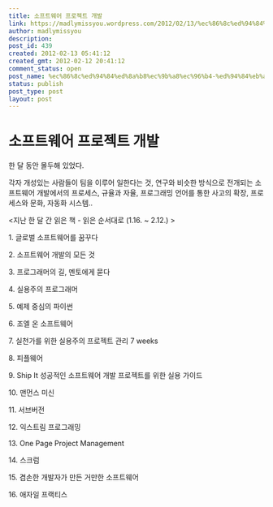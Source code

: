 ```yaml
---
title: 소프트웨어 프로젝트 개발
link: https://madlymissyou.wordpress.com/2012/02/13/%ec%86%8c%ed%94%84%ed%8a%b8%ec%9b%a8%ec%96%b4-%ed%94%84%eb%a1%9c%ec%a0%9d%ed%8a%b8-%ea%b0%9c%eb%b0%9c/
author: madlymissyou
description: 
post_id: 439
created: 2012-02-13 05:41:12
created_gmt: 2012-02-12 20:41:12
comment_status: open
post_name: %ec%86%8c%ed%94%84%ed%8a%b8%ec%9b%a8%ec%96%b4-%ed%94%84%eb%a1%9c%ec%a0%9d%ed%8a%b8-%ea%b0%9c%eb%b0%9c
status: publish
post_type: post
layout: post
---
```


# 소프트웨어 프로젝트 개발

한 달 동안 몰두해 있었다.

각자 개성있는 사람들이 팀을 이루어 일한다는 것, 연구와 비슷한 방식으로 전개되는 소프트웨어 개발에서의 프로세스, 규율과 자율, 프로그래밍 언어를 통한 사고의 확장, 프로세스와 문화, 자동화 시스템..

<지난 한 달 간 읽은 책 - 읽은 순서대로 (1.16. ~ 2.12.) >

1\. 글로벌 소프트웨어를 꿈꾸다

2\. 소프트웨어 개발의 모든 것

3\. 프로그래머의 길, 멘토에게 묻다

4\. 실용주의 프로그래머

5\. 예제 중심의 파이썬

6\. 조엘 온 소프트웨어

7\. 실천가를 위한 실용주의 프로젝트 관리 7 weeks

8\. 피플웨어

9\. Ship It 성공적인 소프트웨어 개발 프로젝트를 위한 실용 가이드

10\. 맨먼스 미신

11\. 서브버전

12\. 익스트림 프로그래밍

13\. One Page Project Management

14\. 스크럼

15\. 겸손한 개발자가 만든 거만한 소프트웨어

16\. 애자일 프랙티스
